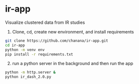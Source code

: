 # ir-app

Visualize clustered data from IR studies

1. Clone, cd, create new environment, and install requirements
```bash
git clone https://github.com/chanana/ir-app.git
cd ir-app
python -m venv env
pip install -r requirements.txt
```

2. run a python server in the background and then run the app
```bash
python -m http.server &
python ir_dash_2.0.py
```
